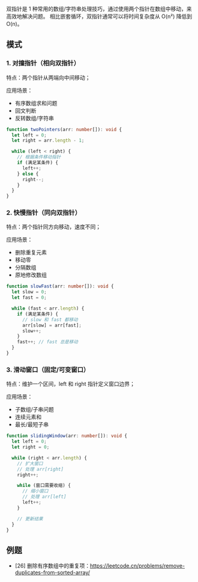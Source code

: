 双指针是 1 种常用的数组/字符串处理技巧，通过使用两个指针在数组中移动，来高效地解决问题。
相比嵌套循环，双指针通常可以将时间复杂度从 O(n²) 降低到 O(n)。

## 模式

### 1. 对撞指针（相向双指针）

特点：两个指针从两端向中间移动；

应用场景：

- 有序数组求和问题
- 回文判断
- 反转数组/字符串

```ts
function twoPointers(arr: number[]): void {
  let left = 0;
  let right = arr.length - 1;

  while (left < right) {
    // 根据条件移动指针
    if (满足某条件) {
      left++;
    } else {
      right--;
    }
  }
}
```

### 2. 快慢指针（同向双指针）

特点：两个指针同方向移动，速度不同；

应用场景：

- 删除重复元素
- 移动零
- 分隔数组
- 原地修改数组

```ts
function slowFast(arr: number[]): void {
  let slow = 0;
  let fast = 0;

  while (fast < arr.length) {
    if (满足某条件) {
      // slow 和 fast 都移动
      arr[slow] = arr[fast];
      slow++;
    }
    fast++; // fast 总是移动
  }
}
```

### 3. 滑动窗口（固定/可变窗口）

特点：维护一个区间，left 和 right 指针定义窗口边界；

应用场景：

- 子数组/子串问题
- 连续元素和
- 最长/最短子串

```ts
function slidingWindow(arr: number[]): void {
  let left = 0;
  let right = 0;

  while (right < arr.length) {
    // 扩大窗口
    // 处理 arr[right]
    right++;

    while (窗口需要收缩) {
      // 缩小窗口
      // 处理 arr[left]
      left++;
    }

    // 更新结果
  }
}
```

## 例题

- [26] 删除有序数组中的重复项：https://leetcode.cn/problems/remove-duplicates-from-sorted-array/
